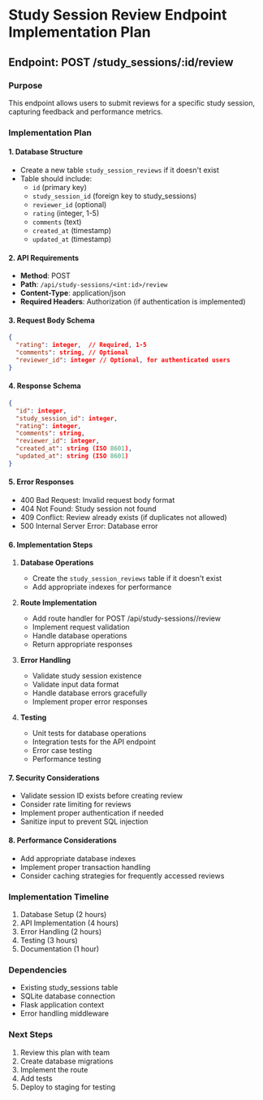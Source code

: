 # Study Session Review Endpoint Implementation Plan

## Endpoint: POST /study_sessions/:id/review

### Purpose
This endpoint allows users to submit reviews for a specific study session, capturing feedback and performance metrics.

### Implementation Plan

#### 1. Database Structure
- Create a new table `study_session_reviews` if it doesn't exist
- Table should include:
  - `id` (primary key)
  - `study_session_id` (foreign key to study_sessions)
  - `reviewer_id` (optional)
  - `rating` (integer, 1-5)
  - `comments` (text)
  - `created_at` (timestamp)
  - `updated_at` (timestamp)

#### 2. API Requirements
- **Method**: POST
- **Path**: `/api/study-sessions/<int:id>/review`
- **Content-Type**: application/json
- **Required Headers**: Authorization (if authentication is implemented)

#### 3. Request Body Schema
```json
{
  "rating": integer,  // Required, 1-5
  "comments": string, // Optional
  "reviewer_id": integer // Optional, for authenticated users
}
```

#### 4. Response Schema
```json
{
  "id": integer,
  "study_session_id": integer,
  "rating": integer,
  "comments": string,
  "reviewer_id": integer,
  "created_at": string (ISO 8601),
  "updated_at": string (ISO 8601)
}
```

#### 5. Error Responses
- 400 Bad Request: Invalid request body format
- 404 Not Found: Study session not found
- 409 Conflict: Review already exists (if duplicates not allowed)
- 500 Internal Server Error: Database error

#### 6. Implementation Steps

1. **Database Operations**
   - Create the `study_session_reviews` table if it doesn't exist
   - Add appropriate indexes for performance

2. **Route Implementation**
   - Add route handler for POST /api/study-sessions/<id>/review
   - Implement request validation
   - Handle database operations
   - Return appropriate responses

3. **Error Handling**
   - Validate study session existence
   - Validate input data format
   - Handle database errors gracefully
   - Implement proper error responses

4. **Testing**
   - Unit tests for database operations
   - Integration tests for the API endpoint
   - Error case testing
   - Performance testing

#### 7. Security Considerations
- Validate session ID exists before creating review
- Consider rate limiting for reviews
- Implement proper authentication if needed
- Sanitize input to prevent SQL injection

#### 8. Performance Considerations
- Add appropriate database indexes
- Implement proper transaction handling
- Consider caching strategies for frequently accessed reviews

### Implementation Timeline
1. Database Setup (2 hours)
2. API Implementation (4 hours)
3. Error Handling (2 hours)
4. Testing (3 hours)
5. Documentation (1 hour)

### Dependencies
- Existing study_sessions table
- SQLite database connection
- Flask application context
- Error handling middleware

### Next Steps
1. Review this plan with team
2. Create database migrations
3. Implement the route
4. Add tests
5. Deploy to staging for testing
